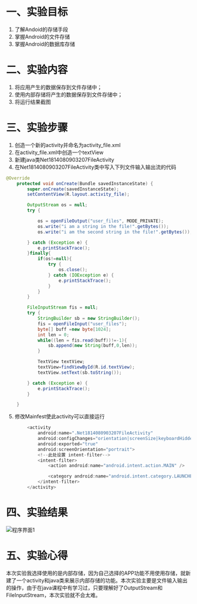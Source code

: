 # 一、实验目标 #

1. 了解Andoid的存储手段
2. 掌握Android的文件存储
3. 掌握Android的数据库存储

# 二、实验内容 #
1. 将应用产生的数据保存到文件存储中；
2. 使用内部存储将产生的数据保存到文件存储中；
3. 将运行结果截图

# 三、实验步骤 #
1. 创造一个新的activity并命名为activity_file.xml
2. 在activity_file.xml中创造一个textView
3. 新建java类Net1814080903207FileActivity
4. 在Net1814080903207FileActivity类中写入下列文件输入输出流的代码
```java
@Override
    protected void onCreate(Bundle savedInstanceState) {
        super.onCreate(savedInstanceState);
        setContentView(R.layout.activity_file);

        OutputStream os = null;
        try {

            os = openFileOutput("user_files", MODE_PRIVATE);
            os.write("i am a string in the file!".getBytes());
            os.write("i am the second string in the file!".getBytes());

        } catch (Exception e) {
            e.printStackTrace();
        }finally{
            if(os!=null){
                try {
                    os.close();
                } catch (IOException e) {
                    e.printStackTrace();
                }
            }
        }

        FileInputStream fis = null;
        try {
            StringBuilder sb = new StringBuilder();
            fis = openFileInput("user_files");
            byte[] buff =new byte[1024];
            int len = 0;
            while((len = fis.read(buff))!=-1){
                sb.append(new String(buff,0,len));
            }

            TextView textView;
            textView=findViewById(R.id.textView);
            textView.setText(sb.toString());

        } catch (Exception e) {
            e.printStackTrace();
        }

    }
```
5. 修改Mainfest使此activity可以直接运行
```java
        <activity
            android:name=".Net1814080903207FileActivity"
            android:configChanges="orientation|screenSize|keyboardHidden"
            android:exported="true"
            android:screenOrientation="portrait">
            <!--此处设置 intent-filter-->
            <intent-filter>
                <action android:name="android.intent.action.MAIN" />

                <category android:name="android.intent.category.LAUNCHER" />
            </intent-filter>
        </activity>
```

# 四、实验结果 #
![程序界面1](https://raw.githubusercontent.com/522090231/android-labs-2020/master/students/net1814080903207/lab5_answer1.png)

# 五、实验心得 #
  本次实验我选择使用的是内部存储，因为自己选择的APP功能不用使用存储，就新建了一个activity和java类来展示内部存储的功能。本次实验主要是文件输入输出的操作，由于在java课程中有学习过，只要理解好了OutputStream和FileInputStream，本次实验就不会太难。
